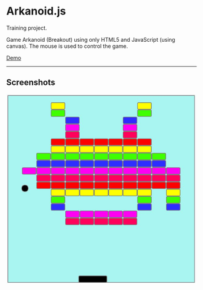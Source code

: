# Arkanoid.js

Training project.

Game Arkanoid (Breakout) using only HTML5 and JavaScript (using canvas). The mouse is used to control the game.

[Demo](https://0vector0.github.io/Arkanoid.js/)

***

## Screenshots
![screenshots](screenshots/Arkanoid_screenshot.jpg)
